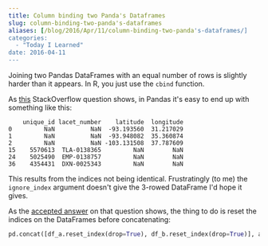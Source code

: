 ```yaml
---
title: Column binding two Panda's Dataframes
slug: column-binding-two-panda's-dataframes
aliases: [/blog/2016/Apr/11/column-binding-two-panda's-dataframes/]
categories:
  - "Today I Learned"
date: 2016-04-11
---
```


Joining two Pandas DataFrames with an equal number of rows is slightly harder than it appears. In R, you just use the `cbind` function.

As [this](http://stackoverflow.com/questions/33088010/pandas-column-bind-cbind-two-data-frames) StackOverflow question shows, in Pandas it's easy to end up with something like this:

```
    unique_id lacet_number    latitude  longitude
0         NaN          NaN  -93.193560  31.217029
1         NaN          NaN  -93.948082  35.360874
2         NaN          NaN -103.131508  37.787609
15    5570613  TLA-0138365         NaN        NaN
24    5025490  EMP-0138757         NaN        NaN
36    4354431  DXN-0025343         NaN        NaN
```

This results from the indices not being identical. Frustratingly (to me) the `ignore_index` argument doesn't give the 3-rowed DataFrame I'd hope it gives.

As the [accepted answer](http://stackoverflow.com/a/33088410/982745) on that question shows, the thing to do is reset the indices on the DataFrames before concatenating:

```python
pd.concat([df_a.reset_index(drop=True), df_b.reset_index(drop=True)], axis=1)
```